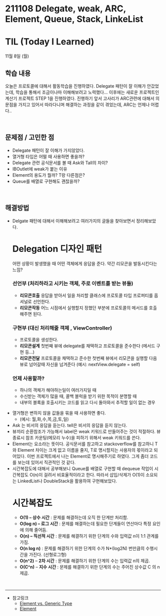 # 211108 Delegate, weak, ARC, Element, Queue, Stack, LinkeList
# TIL (Today I Learned)

11월 8일 (월)

## 학습 내용
오늘은 프로토콜에 대해서 활동학습을 진행하였다. Delegate 패턴이 잘 이해가 안갔었는데, 학습을 통해서 조금이나마 이해해보려고 노력했다... 이후에는 새로운 프로젝트인 계산기 프로젝트 STEP 1을 진행하였다. 진행하기 앞서 고사리가 ARC관련에 대해서 의문점을 가지고 있어서 따라다니며 해결하는 과정을 같이 겪었는데, ARC는 언제나 어렵다..

&nbsp;

## 문제점 / 고민한 점
- Delegate 패턴이 잘 이해가 가지않았다.
- 열거형 타입은 어떨 때 사용하면 좋을까?
- Delegate 관련 공식문서를 볼 때 Ask와 Tall의 차이?
- IBOutlet에 weak가 붙는 이유
- Element의 용도가 뭘까? T랑 다른점은?
- Queue를 배열로 구현해도 괜찮을까?
        
&nbsp;
## 해결방법
- Delgate 패턴에 대해서 이해해보려고 여러가지의 글들을 찾아보면서 정리해보았다.
    # Delegation 디자인 패턴
    어떤 상황이 발생했을 때 어떤 객체에게 응답을 준다.
    약간 리모콘을 발동시킨다는 느낌?

    ### 선언부 (처리하라고 시키는 객체, 주로 이벤트를 받는 뷰들)
    * **리모콘호출** 응답을 받아서 일을 처리할 클래스에 프로토콜 타입 프로퍼티를 옵셔널로 선언한다.
    * **리모콘작동** 어느 시점에서 실행할지 정했던 부분에 프로토콜의 메서드를 호출해주면 된다. 

    ### 구현부 (대신 처리해줄 객체 , ViewController)
    * 프로토콜을 생성한다.
    * **리모콘설계** 첫번째 뷰에 delegate를 채택하고 프로토콜을 준수한다 (메서드 구현 등…) 
    * **리모콘전달** 프로토콜을 채택하고 준수한 첫번째 뷰에서 리모콘을 실행할 다음 뷰로 넘어갈때 자신을 넘겨준다 (예시: nextView.delegate = self)
    ### 언제 사용할까?
    * 하나의 객체가 해야하는일이 여러가지일 때
    * 수신받는 객체가 많을 때, 콜백 블럭을 받기 위한 목적이 분명할 때
    * 내부의 블록을 호출시키는 코드를 읽고 다시 돌아와서 추적할 일이 없는 경우
* 열거형은 변하지 않을 값들을 묶을 때 사용하면 좋다.
    * (예시: 월,화,수,목,금,토,일)
* Ask 는 비서의 응답을 듣는다. tell은 비서의 응답을 듣지 않는다.
* 뷰끼리 순환참조가 가능해서 label은 weak 키워드로 만들어주는 것이 적절하다. 뷰 종료시 참조 카운팅(메모리 누수)을 피하기 위해서 weak 키워드를 쓴다.
* Element는 요소라는 뜻이다. 공식문서를 참고하고 stackoverflow를 참고하니 T와 Element 차이는 크게 없고 이름을 줄지, T로 명시할지는 사용자의 몫이라고 되어있다. 이번 프로젝트에서 나는 Element로 명시해주기로 하였다. 그게 좀더 코드를 보는데 있어서 직관적인 것 같다.
* 시간복잡도에 대해서 공부해보니 Queue를 배열로 구현할 때 dequeue 작업이 시간복잡도 O(n)이 걸려서 비효율적이라고 한다. 따라서 삽입/삭제가 O(1)이 소요되는 LinkedList나 DoubleStack을 활용하여 구현해보았다.
    # 시간복잡도
    - **O(1) – 상수 시간** : 문제를 해결하는데 오직 한 단계만 처리함.
    - **O(log n) – 로그 시간** : 문제를 해결하는데 필요한 단계들이 연산마다 특정 요인에 의해 줄어듬.
    - **O(n) – 직선적 시간** : 문제를 해결하기 위한 단계의 수와 입력값 n이 1:1 관계를 가짐.
    - **O(n log n)** : 문제를 해결하기 위한 단계의 수가 N*(log2N) 번만큼의 수행시간을 가진다. (선형로그형)
    - **O(n^2)** – **2차 시간** : 문제를 해결하기 위한 단계의 수는 입력값 n의 제곱.
    - **O(C^n)** – **지수 시간** : 문제를 해결하기 위한 단계의 수는 주어진 상수값 C 의 n 제곱.

&nbsp;

---

- 참고링크
    - [Element vs. Generic Type <T>](https://stackoverflow.com/questions/55542757/element-vs-generic-type-t)
    - [Element](https://developer.apple.com/documentation/swift/sequence/2908099-element)
